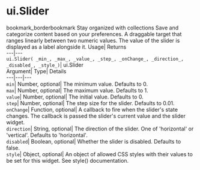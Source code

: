  
#  ui.Slider
bookmark_borderbookmark Stay organized with collections  Save and categorize content based on your preferences.
A draggable target that ranges linearly between two numeric values. The value of the slider is displayed as a label alongside it. 
Usage| Returns  
---|---  
`ui.Slider( _min_, _max_, _value_, _step_, _onChange_, _direction_, _disabled_, _style_)`| ui.Slider  
Argument| Type| Details  
---|---|---  
`min`| Number, optional| The minimum value. Defaults to 0.  
`max`| Number, optional| The maximum value. Defaults to 1.  
`value`| Number, optional| The initial value. Defaults to 0.  
`step`| Number, optional| The step size for the slider. Defaults to 0.01.  
`onChange`| Function, optional| A callback to fire when the slider's state changes. The callback is passed the slider's current value and the slider widget.  
`direction`| String, optional| The direction of the slider. One of 'horizontal' or 'vertical'. Defaults to 'horizontal'.  
`disabled`| Boolean, optional| Whether the slider is disabled. Defaults to false.  
`style`| Object, optional| An object of allowed CSS styles with their values to be set for this widget. See style() documentation.  
